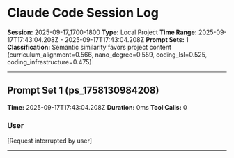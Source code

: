 # Claude Code Session Log

**Session:** 2025-09-17_1700-1800
**Type:** Local Project
**Time Range:** 2025-09-17T17:43:04.208Z - 2025-09-17T17:43:04.208Z
**Prompt Sets:** 1
**Classification:** Semantic similarity favors project content (curriculum_alignment=0.566, nano_degree=0.559, coding_lsl=0.525, coding_infrastructure=0.475)

---

<a name="ps_1758130984208"></a>
## Prompt Set 1 (ps_1758130984208)

**Time:** 2025-09-17T17:43:04.208Z
**Duration:** 0ms
**Tool Calls:** 0

### User

[Request interrupted by user]

---

